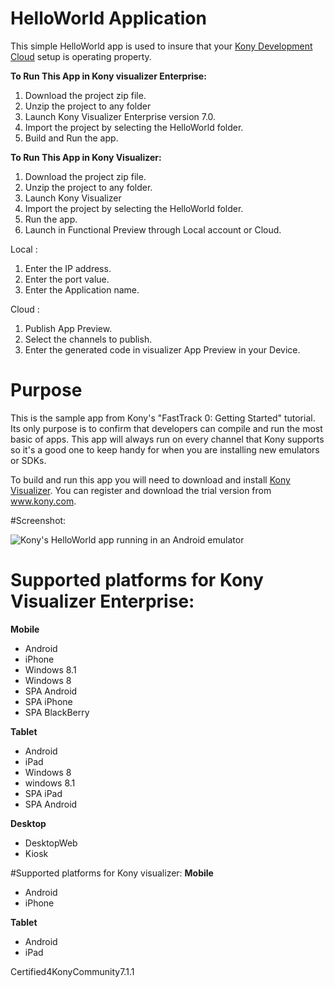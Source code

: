 HelloWorld Application
=======================

This simple HelloWorld app is used to insure that your [Kony Development Cloud](http://www.kony.com/products/development) setup is operating property.


**To Run This App in Kony visualizer Enterprise:**
 
1. Download the project zip file.
2. Unzip the project to any folder
3. Launch Kony Visualizer Enterprise version 7.0.
4. Import the project by selecting the HelloWorld folder.
5. Build and Run the app.

**To Run This App in Kony Visualizer:**

1. Download the project zip file.
2. Unzip the project to any folder.
3. Launch Kony Visualizer
4. Import the project by selecting the HelloWorld folder.
5. Run the app.
6. Launch in Functional Preview through Local account or Cloud.

Local :

1. Enter the IP address.
2. Enter the port value.
3. Enter the Application name.

Cloud :

1. Publish App Preview.
2. Select the channels to publish.
3. Enter the generated code in visualizer App Preview in your Device.

# Purpose
This is the sample app from Kony's "FastTrack 0: Getting Started" tutorial. Its only purpose is to confirm that developers can compile and run the most basic of apps. This app will always run on every channel that Kony supports so it's a good one to keep handy for when you are installing new emulators or SDKs.

To build and run this app you will need to download and install [Kony Visualizer](http://www.kony.com/products/development). You can register and download the trial version from www.kony.com.



#Screenshot:

![Kony's HelloWorld app running in an Android emulator](https://cloud.githubusercontent.com/assets/4717150/15177834/d7fa2b64-178f-11e6-83c5-526232c1a6db.png) 

# Supported platforms for Kony Visualizer Enterprise:
**Mobile**
 * Android
 * iPhone
 * Windows 8.1
 * Windows 8
 * SPA Android
 * SPA iPhone
 * SPA BlackBerry
 
**Tablet** 
 * Android
 * iPad
 * Windows 8
 * windows 8.1
 * SPA iPad
 * SPA Android
 
**Desktop**
 * DesktopWeb
 * Kiosk
  
 
#Supported platforms for Kony visualizer:
**Mobile**
 * Android
 * iPhone
 

**Tablet**

 * Android
 * iPad

Certified4KonyCommunity7.1.1 
 


